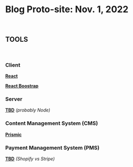 # Blog Proto-site: Nov. 1, 2022

<br>

## TOOLS

<br>

### Client

**[React](https://react.io)**

**[React Boostrap](https://react-bootstrap.github.io/)**

### Server

**[TBD]()** _(probably Node)_

### Content Management System (CMS)

<!-- **[Prismic](https://prismic.io)** -->

**[Prismic](https://github.com/prismicio/reactjs-blog)**

### Payment Management System (PMS)

**[TBD]()** _(Shopify vs Stripe)_

<br>
